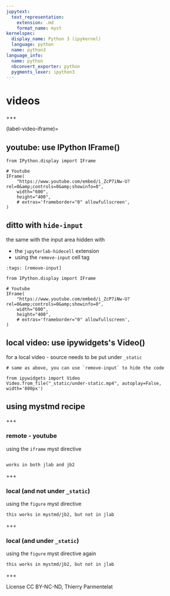 ```yaml
---
jupytext:
  text_representation:
    extension: .md
    format_name: myst
kernelspec:
  display_name: Python 3 (ipykernel)
  language: python
  name: python3
language_info:
  name: python
  nbconvert_exporter: python
  pygments_lexer: ipython3
---
```


# videos

+++

(label-video-iframe)=

## youtube: use IPython IFrame()

```{code-cell} ipython3
from IPython.display import IFrame

# Youtube
IFrame(
    "https://www.youtube.com/embed/i_ZcP7iNw-U?rel=0&amp;controls=0&amp;showinfo=0",
    width="600",
    height="400",
    # extras='frameborder="0" allowfullscreen',
)
```

## ditto with `hide-input`

the same with the input area hidden with 

- the `jupyterlab-hidecell` extension
- using the `remove-input` cell tag

```{code-cell} ipython3
:tags: [remove-input]

from IPython.display import IFrame

# Youtube
IFrame(
    "https://www.youtube.com/embed/i_ZcP7iNw-U?rel=0&amp;controls=0&amp;showinfo=0",
    width="600",
    height="400",
    # extras='frameborder="0" allowfullscreen',
)
```

## local video: use ipywidgets's Video()

for a local video - source needs to be put under `_static`

```{code-cell} ipython3
# same as above, you can use `remove-input` to hide the code

from ipywidgets import Video
Video.from_file("_static/under-static.mp4", autoplay=False, width='800px')
```

## using mystmd recipe

+++

### remote - youtube

using the `iframe` myst directive

```{iframe} https://www.youtube.com/embed/i_ZcP7iNw-U?rel=0&amp;controls=0&amp;showinfo=0

works in both jlab and jb2
```

+++

### local (and not under `_static`)

using the `figure` myst directive

```{figure} media/under-media.mp4
this works in mystmd/jb2, but not in jlab
```

+++

### local (and under `_static`)

using the `figure` myst directive again

```{figure} _static/under-static.mp4
this works in mystmd/jb2, but not in jlab
```

+++

License CC BY-NC-ND, Thierry Parmentelat
